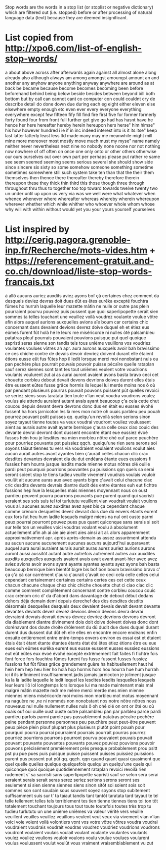 Stop words are the words in a stop list (or stoplist or negative dictionary) which are filtered out (i.e. stopped) before or after processing of natural language data (text) because they are deemed insignificant.

# List copied from http://xpo6.com/list-of-english-stop-words/
a
about
above
across
after
afterwards
again
against
all
almost
alone
along
already
also
although
always
am
among
amongst
amoungst
amount
an
and
another
any
anyhow
anyone
anything
anyway
anywhere
are
around
as
at
back
be
became
because
become
becomes
becoming
been
before
beforehand
behind
being
below
beside
besides
between
beyond
bill
both
bottom
but
by
call
can
cannot
cant
co
computer
con
could
couldnt
cry
de
describe
detail
do
done
down
due
during
each
eg
eight
either
eleven
else
elsewhere
empty
enough
etc
even
ever
every
everyone
everything
everywhere
except
few
fifteen
fify
fill
find
fire
first
five
for
former
formerly
forty
found
four
from
front
full
further
get
give
go
had
has
hasnt
have
he
hence
her
here
hereafter
hereby
herein
hereupon
hers
herse"
him
himse"
his
how
however
hundred
i
ie
if
in
inc
indeed
interest
into
is
it
its
itse"
keep
last
latter
latterly
least
less
ltd
made
many
may
me
meanwhile
might
mill
mine
more
moreover
most
mostly
move
much
must
my
myse"
name
namely
neither
never
nevertheless
next
nine
no
nobody
none
noone
nor
not
nothing
now
nowhere
of
off
often
on
once
one
only
onto
or
other
others
otherwise
our
ours
ourselves
out
over
own
part
per
perhaps
please
put
rather
re
same
see
seem
seemed
seeming
seems
serious
several
she
should
show
side
since
sincere
six
sixty
so
some
somehow
someone
something
sometime
sometimes
somewhere
still
such
system
take
ten
than
that
the
their
them
themselves
then
thence
there
thereafter
thereby
therefore
therein
thereupon
these
they
thick
thin
third
this
those
though
three
through
throughout
thru
thus
to
together
too
top
toward
towards
twelve
twenty
two
un
under
until
up
upon
us
very
via
was
we
well
were
what
whatever
when
whence
whenever
where
whereafter
whereas
whereby
wherein
whereupon
wherever
whether
which
while
whither
who
whoever
whole
whom
whose
why
will
with
within
without
would
yet
you
your
yours
yourself
yourselves

# List inspired by http://cerig.pagora.grenoble-inp.fr/Recherche/mots-vides.htm + https://referencement-gratuit.and-co.ch/download/liste-stop-words-francais.txt 
à
allô
aucuns
auriez
auxdits
aviez
ayons
bof
çà 
certaines
chez
comment
da
desquels
deviez
devras
doit
dues
dût
es
êtes
eurêka
excepté
fouchtra
fûmes
ho
hurrah
laquelle
leur
mazette
mâtin
ne
nulle
or
outre
pas
plein
pourraient
pourvu
pouviez
puis
pussent
que
quoi
saperlipopette
serait
sien
sommes
ta
telles
touchant
une
veuillez
voilà
voudrez
voulante
voulue
vôtre 	afin
alors
auquel
aurions
auxquelles
avions
aïe
boum
car
certains
chic
concernant
dans
devaient
devions
devrez
doive
duquel
eh
et
étiez
eus
eûmes
furent
fût
holà
hé
le
leurs
me
miséricorde
ni
nulles
ôté
palsambleu
patatras
plouf
pourrais
pouvaient
pouvions
puisque
put
quel
quoique
sapristi
seras
sienne
son
tandis
tels
tous
unième
veuillons
vos
voudriez
voulantes
voulues
vôtres 	ah
apr.
aura
aurons
auxquels
avoir
bah
bravissimo
ce
ces
chiche
contre
de
devais
devoir
devriez
doivent
durant
elle
étaient
étions
eusse
eût
fus
fûtes
hop
il
ledit
lorsque
merci
moi
nonobstant
nuls
ou
pan
pechère
plus
pourrait
pouvais
pouvoir
puisse
pécaïre
quelle
rataplan
sauf
serez
siennes
sont
tant
tes
tout
unièmes
veulent
votre
voudrions
voulants
voulurent
zut 	ai
as
aurai
auront
avaient
avons
basta
bravo
ceci
cet
chouette
corbleu
debout
devait
devons
devrions
doives
durent
elles
étais
être
eussent
eûtes
fusse
grâce
hormis
ils
lequel
lui
merde
moins
nos
ô
où
par
pendant
plusieurs
pourras
pouvait
pouvons
puissent
pût
quelles
revoici
se
seriez
siens
sous
taratata
tien
toute
v'lan
veut
voudra
voudrons
voulez
voulus
  	aie
attendu
auraient
autant
avais
ayant
beaucoup
ç'a
cela
cette
chut
coucou
depuis
devant
devra
devrons
donc
dus
en
était
eu
eusses
évohé
fussent
ha
hors
jarnicoton
les
là
mes
mon
notre
oh
ouais
parbleu
peu
pouah
pourrez
pouvant
psitt
puisses
qq.
quelqu'un
revoilà
selon
serions
sinon
soyez
tayaut
tienne
toutes
va
veux
voudrai
voudront
vouliez
voulussent
  	aient
au
aurais
autre
avait
ayante
bernique
ç'aura
celle
ceux
ciao
couic
des
devante
devrai
devront
dont
dussent
encontre
étant
eue
eussiez
évoé
fusses
hein
hou
je
lesdites
ma
mien
morbleu
nôtre
ohé
ouf
parce
peuchère
pour
pourriez
pouvante
pst
puissiez
qqch.
quelqu'une
rien
sera
serons
soi
soyons
taïaut
tiennes
tu
vers
via
voudraient
voulaient
voulions
voulut
  	aies
aucun
aurait
autres
avant
ayantes
bien
ç'aurait
celles
chacun
clic
crac
desdites
devantes
devraient
dia
du
dut
endéans
étante
eues
eussions
fi
fussiez
hem
hourra
jusque
lesdits
made
mienne
motus
nôtres
olé
ouille
pardi
peut
pourquoi
pourrions
pouvantes
pu
puissions
qqn
quels
sa
serai
seront
soient
stop
te
tiens
tudieu
veuille
vivement
voudrais
voulais
vouloir
voulût
  	ait
aucune
auras
aux
avec
ayants
bigre
ç'avait
celui
chacune
clac
cric
desdits
devants
devrais
diantre
dudit
dès
entre
étantes
euh
eut
fichtre
fussions
hep
hue
la
lesquelles
mais
miennes
moyennant
nous
on
oust
pardieu
peuvent
pourra
pourrons
pouvants
pue
purent
quand
qui
sacristi
seraient
ses
sois
suis
tel
toi
turlututu
veuillent
vlan
voudrait
voulait
voulons
vous
  	al.
aucunes
aurez
auxdites
avez
ayez
bis
ça
cependant
chaque
comme
crénom
desquelles
devez
devrait
dois
due
dû
envers
étants
eurent
eux
fors
fut
heu
hum
ladite
lesquels
malgré
miens
na
nul
ont
ouste
parmi
peux
pourrai
pourront
pouvez
pues
pus
quant
quiconque
sans
serais
si
soit
sur
telle
ton
un
veuilles
voici
voudras
voulant
voulu
à
absolument
actuellement
afin
ah
ai
aie
aïe
aient
aies
ainsi
ait
al.
alors
apparemment
approximativement
apr.
après
après-demain
as
assez
assurément
attendu
au
aucun
aucune
aucunement
aucunes
aucuns
aujourd'hui
auparavant
auquel
aura
aurai
auraient
aurais
aurait
auras
aurez
auriez
aurions
aurons
auront
aussi
aussitôt
autant
autre
autrefois
autrement
autres
aux
auxdites
auxdits
auxquelles
auxquels
avaient
avais
avait
avant
avant-hier
avec
avez
aviez
avions
avoir
avons
ayant
ayante
ayantes
ayants
ayez
ayons
bah
basta
beaucoup
bernique
bien
bientôt
bigre
bis
bof
bon
boum
bravissimo
bravo
c'
ça
ç'a
çà
car
carrément
ç'aura
ç'aurait
ç'avait
ce
ceci
cela
celle
celles
celui
cependant
certainement
certaines
certains
certes
ces
cet
cette
ceux
chacun
chacune
chaque
chez
chic
chiche
chouette
chut
ci
ciao
clac
clic
comme
comment
complètement
concernant
contre
corbleu
coucou
couic
crac
crénom
cric
d'
da
d'abord
dans
davantage
de
debout
début
dedans
dehors
déjà
demain
demi
depuis
derechef
des
dès
desdites
desdits
désormais
desquelles
desquels
deux
devaient
devais
devait
devant
devante
devantes
devants
devez
deviez
devions
devoir
devons
devra
devrai
devraient
devrais
devrait
devras
devrez
devriez
devrions
devrons
devront
dia
diablement
diantre
divinement
dois
doit
doive
doivent
doives
donc
dont
dorénavant
dos
doute
droite
drôlement
du
dû
dudit
due
dues
duquel
durant
durent
dus
dussent
dut
dût
eh
elle
elles
en
encontre
encore
endéans
enfin
ensuite
entièrement
entre
entre-temps
envers
environ
es
essai
est
et
étaient
étais
était
étant
étante
étantes
étants
état
été
êtes
étiez
étions
être
eu
eue
eues
euh
eûmes
eurêka
eurent
eus
eusse
eussent
eusses
eussiez
eussions
eut
eût
eûtes
eux
évoé
évohé
excepté
extrêmement
fait
faites
fi
fichtre
fois
font
force
fors
fouchtra
fûmes
furent
fus
fusse
fussent
fusses
fussiez
fussions
fut
fût
fûtes
grâce
grandement
guère
ha
habituellement
haut
hé
hein
hem
hep
heu
hier
ho
holà
hop
hormis
hors
hou
hourra
hue
hum
hurrah
ici
il
ils
infiniment
insuffisamment
jadis
jamais
jarnicoton
je
joliment
jusque
ka
la
là
ladite
laquelle
le
ledit
lequel
les
lesdites
lesdits
lesquelles
lesquels
leur
leurs
llô
lol
longtemps
lors
lorsque
lui
ma
made
maintenant
mais
mal
malgré
mâtin
mazette
mdr
me
même
merci
merde
mes
mien
mienne
miennes
miens
miséricorde
moi
moins
mon
morbleu
mot
motus
moyennant
na
naguère
ne
,ne
ni
nommés
non
nonobstant
nos
notre
nôtre
nôtres
nous
nouveaux
nul
nulle
nullement
nulles
nuls
ô
oh
ohé
olé
on
ont
or
ôté
ou
où
ouais
ouf
oui
ouille
oust
ouste
outre
palsambleu
pan
par
parbleu
parce
pardi
pardieu
parfois
parmi
parole
pas
passablement
patatras
pécaïre
pechère
peine
pendant
personne
personnes
peu
peuchère
peut
peut-être
peuvent
peux
pièce
plein
plouf
plupart
plus
plusieurs
plutôt
point
pouah
pour
pourquoi
pourra
pourrai
pourraient
pourrais
pourrait
pourras
pourrez
pourriez
pourrions
pourrons
pourront
pourvu
pouvaient
pouvais
pouvait
pouvant
pouvante
pouvantes
pouvants
pouvez
pouviez
pouvions
pouvoir
pouvons
précisément
premièrement
près
presque
probablement
prou
psitt
pst
pu
pue
pues
puis
puisque
puisse
puissent
puisses
puissiez
puissions
purent
pus
pussent
put
pût
qq.
qqch.
qqn
quand
quant
quasi
quasiment
que
quel
quelle
quelles
quelque
quelquefois
quelqu'un
quelqu'une
quels
qui
quiconque
quoi
quoique
quotidiennement
rataplan
revoici
revoilà
rien
rudement
s'
sa
sacristi
sans
saperlipopette
sapristi
sauf
se
selon
sera
serai
seraient
serais
serait
seras
serez
seriez
serions
serons
seront
ses
seulement
si
sien
sienne
siennes
siens
sinon
sitôt
soi
soient
sois
soit
sommes
son
sont
soudain
sous
souvent
soyez
soyons
stop
subitement
suffisamment
suis
sur
t'
ta
taïaut
tandis
tant
tantôt
taratata
tard
tayaut
te
tel
telle
tellement
telles
tels
terriblement
tes
tien
tienne
tiennes
tiens
toi
ton
tôt
totalement
touchant
toujours
tous
tout
toute
toutefois
toutes
très
trop
tu
tudieu
turlututu
un
une
unième
unièmes
va
valeur
vérité
vers
veuille
veuillent
veuilles
veuillez
veuillons
veulent
veut
veux
via
vivement
vlan
v'lan
voici
voie
voient
voilà
volontiers
vont
vos
votre
vôtre
vôtres
voudra
voudrai
voudraient
voudrais
voudrait
voudras
voudrez
voudriez
voudrions
voudrons
voudront
voulaient
voulais
voulait
voulant
voulante
voulantes
voulants
voulez
vouliez
voulions
vouloir
voulons
voulu
voulue
voulues
voulurent
voulus
voulussent
voulut
voulût
vous
vraiment
vraisemblablement
vu
zut
